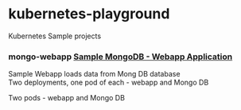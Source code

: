 # kubernetes-playground
Kubernetes Sample projects


### mongo-webapp [Sample MongoDB - Webapp Application](./mongo-webapp)
Sample Webapp loads data from Mong DB database  
Two deployments, one pod of each - webapp and Mongo DB  


Two pods - webapp and Mongo DB
